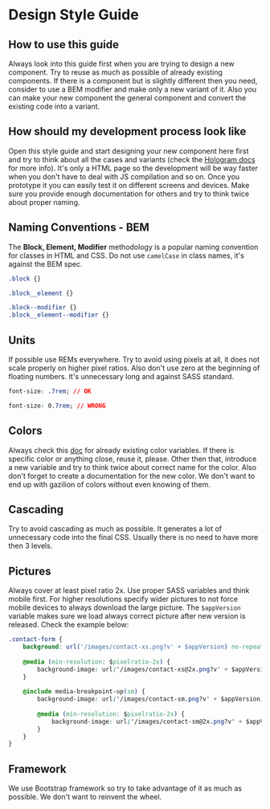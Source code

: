 # Design Style Guide

## How to use this guide

Always look into this guide first when you are trying to design a new component.
Try to reuse as much as possible of already existing components.
If there is a component but is slightly different then you need, consider to use a BEM modifier and make only a new variant of it.
Also you can make your new component the general component and convert the existing code into a variant.

## How should my development process look like

Open this style guide and start designing your new component here first and try to think about all the cases and variants
(check the [Hologram docs](https://trulia.github.io/hologram/) for more info).
It's only a HTML page so the development will be way faster when you don't have to deal with JS compilation and so on.
Once you prototype it you can easily test it on different screens and devices.
Make sure you provide enough documentation for others and try to think twice about proper naming.

## Naming Conventions - BEM

The **Block, Element, Modifier** methodology is a popular naming convention for classes in HTML and CSS. 
Do not use `camelCase` in class names, it's against the BEM spec. 

```css
.block {}

.block__element {}

.block--modifier {} 
.block__element--modifier {}
```

## Units

If possible use REMs everywhere.
Try to avoid using pixels at all, it does not scale properly on higher pixel ratios.
Also don't use zero at the beginning of floating numbers.
It's unnecessary long and against SASS standard. 

```css
font-size: .7rem; // OK

font-size: 0.7rem; // WRONG 
```

## Colors

Always check this [doc](base.html#01-colours) for already existing color variables.
If there is specific color or anything close, reuse it, please.
Other then that, introduce a new variable and try to think twice about correct name for the color.
Also don't forget to create a documentation for the new color.
We don't want to end up with gazilion of colors without even knowing of them.

## Cascading

Try to avoid cascading as much as possible.
It generates a lot of unnecessary code into the final CSS.
Usually there is no need to have more then 3 levels. 

## Pictures

Always cover at least pixel ratio 2x.
Use proper SASS variables and think mobile first.
For higher resolutions specify wider pictures to not force mobile devices to always download the large picture.
The `$appVersion` variable makes sure we load always correct picture after new version is released.
Check the example below:

```css
.contact-form {
    background: url('/images/contact-xs.png?v' + $appVersion) no-repeat center;
    
    @media (min-resolution: $pixelratio-2x) {
        background-image: url('/images/contact-xs@2x.png?v' + $appVersion);
    }
    
    @include media-breakpoint-up(sm) {
        background-image: url('/images/contact-sm.png?v' + $appVersion);
        
        @media (min-resolution: $pixelratio-2x) {
            background-image: url('/images/contact-sm@2x.png?v' + $appVersion);
        }
    }
}
```

## Framework

We use Bootstrap framework so try to take advantage of it as much as possible.
We don't want to reinvent the wheel.

